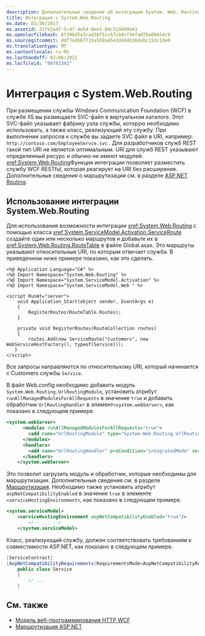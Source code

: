 ```yaml
---
description: Дополнительные сведения об интеграции System. Web. Routing
title: Интеграция с System.Web.Routing
ms.date: 03/30/2017
ms.assetid: 31fe2a4f-5c47-4e5d-8ee1-84c524609d41
ms.openlocfilehash: 8f396d5a3cad30f5cc67cb0cf44fad76a0bb54c9
ms.sourcegitcommit: ddf7edb67715a5b9a45e3dd44536dabc153c1de0
ms.translationtype: MT
ms.contentlocale: ru-RU
ms.lasthandoff: 02/06/2021
ms.locfileid: "99793341"
---
```

# <a name="systemwebrouting-integration"></a>Интеграция с System.Web.Routing

При размещении службы Windows Communication Foundation (WCF) в службе IIS вы размещаете SVC-файл в виртуальном каталоге. Этот SVC-файл указывает фабрику узла службы, которую необходимо использовать, а также класс, реализующий эту службу. При выполнении запросов к службе вы задаете SVC файл в URI, например: `http://contoso.com/EmployeeServce.svc` . Для разработчиков служб REST такой тип URI не является оптимальным. URI для служб REST указывают определенный ресурс и обычно не имеют модулей. <xref:System.Web.Routing>Функция интеграции позволяет разместить службу WCF RESTful, которая реагирует на URI без расширения. Дополнительные сведения о маршрутизации см. в разделе [ASP.NET Routing](/previous-versions/aspnet/cc668201(v=vs.100)).  
  
## <a name="using-systemwebrouting-integration"></a>Использование интеграции System.Web.Routing  

 Для использования возможности интеграции <xref:System.Web.Routing> с помощью класса <xref:System.ServiceModel.Activation.ServiceRoute> создайте один или несколько маршрутов и добавьте их в <xref:System.Web.Routing.RouteTable> в файле Global.asax. Это маршруты указывают относительные URI, по которым отвечает служба. В приведенном ниже примере показано, как это сделать.  
  
```aspx-csharp  
<%@ Application Language="C#" %>  
<%@ Import Namespace="System.Web.Routing" %>  
<%@ Import Namespace="System.ServiceModel.Activation" %>  
<%@ Import Namespace="System.ServiceModel.Web " %>  
  
<script RunAt="server">  
    void Application_Start(object sender, EventArgs e)  
    {  
        RegisterRoutes(RouteTable.Routes);  
    }  
  
    private void RegisterRoutes(RouteCollection routes)  
    {  
        routes.Add(new ServiceRoute("Customers", new WebServiceHostFactory(), typeof(Service)));
   }  
</script>  
```  
  
 Все запросы направляются по относительному URI, который начинается с Customers службы `Service`.  
  
 В файл Web.config необходимо добавить модуль `System.Web.Routing.UrlRoutingModule`, установить атрибут `runAllManagedModulesForAllRequests` в значение `true` и добавить обработчик `UrlRoutingHandler` в элемент`<system.webServer>`, как показано в следующем примере.  
  
```xml  
<system.webServer>  
      <modules runAllManagedModulesForAllRequests="true">  
        <add name="UrlRoutingModule" type="System.Web.Routing.UrlRoutingModule, System.Web, Version=4.0.0.0, Culture=neutral, PublicKeyToken=b03f5f7f11d50a3a" />  
      </modules>  
      <handlers>  
        <add name="UrlRoutingHandler" preCondition="integratedMode" verb="*" path="UrlRouting.axd"/>  
      </handlers>  
    </system.webServer>  
```  
  
 Это позволит загрузить модуль и обработчик, которые необходимы для маршрутизации. Дополнительные сведения см. в разделе [Маршрутизация](routing.md). Необходимо также установить атрибут `aspNetCompatibilityEnabled` в значение `true` в элементе `<serviceHostingEnvironment>`, как показано в следующем примере.  
  
```xml  
<system.serviceModel>  
    <serviceHostingEnvironment aspNetCompatibilityEnabled="true"/>  
        <!-- ... -->  
    </system.serviceModel>  
```  
  
 Класс, реализующий службу, должен соответствовать требованиям к совместимости ASP.NET, как показано в следующем примере.  
  
```csharp
[ServiceContract]  
[AspNetCompatibilityRequirements(RequirementsMode=AspNetCompatibilityRequirementsMode.Allowed)]  
    public class Service  
    {  
        // ...  
    }  
```  
  
## <a name="see-also"></a>См. также

- [Модель веб-программирования HTTP WCF](wcf-web-http-programming-model.md)
- [Маршрутизация ASP.NET](/previous-versions/aspnet/cc668201(v=vs.100))
